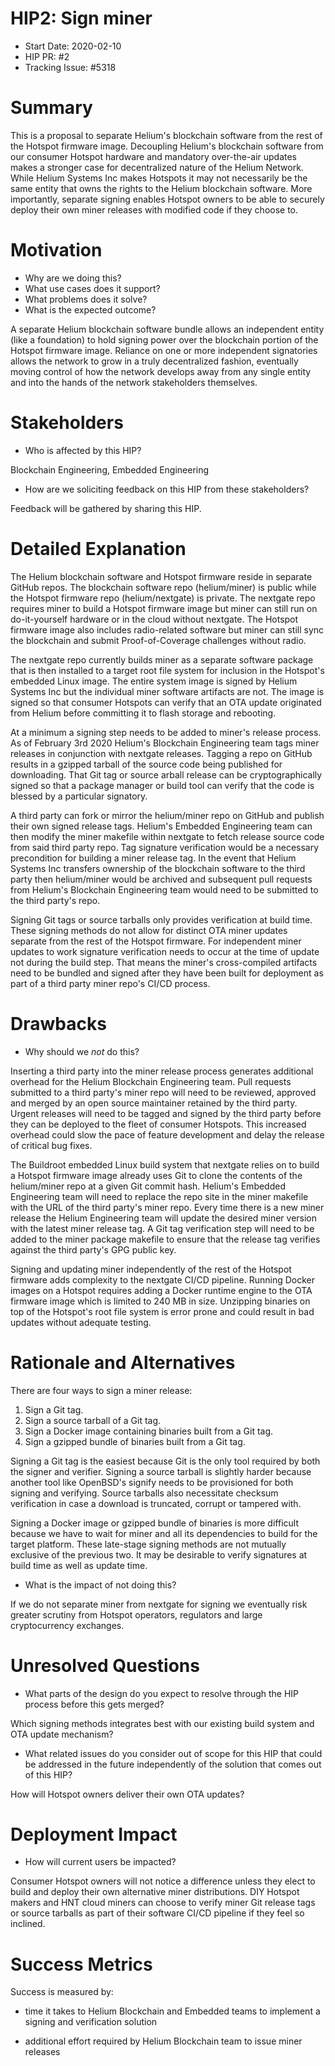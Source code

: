 # HIP2: Sign miner

- Start Date: 2020-02-10
- HIP PR: #2
- Tracking Issue: #5318

# Summary

This is a proposal to separate Helium's blockchain software from the rest of the
Hotspot firmware image. Decoupling Helium's blockchain software from our
consumer Hotspot hardware and mandatory over-the-air updates makes a stronger
case for decentralized nature of the Helium Network. While Helium Systems Inc
makes Hotspots it may not necessarily be the same entity that owns the rights to
the Helium blockchain software. More importantly, separate signing enables
Hotspot owners to be able to securely deploy their own miner releases with
modified code if they choose to.

# Motivation

- Why are we doing this?
- What use cases does it support?
- What problems does it solve?
- What is the expected outcome?

A separate Helium blockchain software bundle allows an independent entity (like
a foundation) to hold signing power over the blockchain portion of the Hotspot
firmware image. Reliance on one or more independent signatories allows the
network to grow in a truly decentralized fashion, eventually moving control of
how the network develops away from any single entity and into the hands of the
network stakeholders themselves.

# Stakeholders

- Who is affected by this HIP?

Blockchain Engineering, Embedded Engineering

- How are we soliciting feedback on this HIP from these stakeholders?

Feedback will be gathered by sharing this HIP.

# Detailed Explanation

The Helium blockchain software and Hotspot firmware reside in separate GitHub
repos. The blockchain software repo (helium/miner) is public while the Hotspot
firmware repo (helium/nextgate) is private. The nextgate repo requires miner to
build a Hotspot firmware image but miner can still run on do-it-yourself
hardware or in the cloud without nextgate. The Hotspot firmware image also
includes radio-related software but miner can still sync the blockchain and
submit Proof-of-Coverage challenges without radio.

The nextgate repo currently builds miner as a separate software package that is
then installed to a target root file system for inclusion in the Hotspot's
embedded Linux image. The entire system image is signed by Helium Systems Inc
but the individual miner software artifacts are not. The image is signed so that
consumer Hotspots can verify that an OTA update originated from Helium before
committing it to flash storage and rebooting.

At a minimum a signing step needs to be added to miner's release process. As of
February 3rd 2020 Helium's Blockchain Engineering team tags miner releases in
conjunction with nextgate releases. Tagging a repo on GitHub results in a
gzipped tarball of the source code being published for downloading. That Git tag
or source arball release can be cryptographically signed so that a package
manager or build tool can verify that the code is blessed by a particular
signatory.

A third party can fork or mirror the helium/miner repo on GitHub and publish
their own signed release tags. Helium's Embedded Engineering team can then
modify the miner makefile within nextgate to fetch release source code from said
third party repo. Tag signature verification would be a necessary precondition
for building a miner release tag. In the event that Helium Systems Inc transfers
ownership of the blockchain software to the third party then helium/miner would
be archived and subsequent pull requests from Helium's Blockchain Engineering
team would need to be submitted to the third party's repo.

Signing Git tags or source tarballs only provides verification at build time.
These signing methods do not allow for distinct OTA miner updates separate from
the rest of the Hotspot firmware. For independent miner updates to work
signature verification needs to occur at the time of update not during the build
step. That means the miner's cross-compiled artifacts need to be bundled and
signed after they have been built for deployment as part of a third party miner
repo's CI/CD process.

# Drawbacks

- Why should we *not* do this?

Inserting a third party into the miner release process generates additional
overhead for the Helium Blockchain Engineering team. Pull requests submitted to
a third party's miner repo will need to be reviewed, approved and merged by an
open source maintainer retained by the third party. Urgent releases will need to
be tagged and signed by the third party before they can be deployed to the fleet
of consumer Hotspots. This increased overhead could slow the pace of feature
development and delay the release of critical bug fixes.

The Buildroot embedded Linux build system that nextgate relies on to build a
Hotspot firmware image already uses Git to clone the contents of the
helium/miner repo at a given Git commit hash. Helium's Embedded Engineering
team will need to replace the repo site in the miner makefile with the URL of
the third party's miner repo. Every time there is a new miner release the
Helium Engineering team will update the desired miner version with the latest
miner release tag. A Git tag verification step will need to be added to the
miner package makefile to ensure that the release tag verifies against the third
party's GPG public key.

Signing and updating miner independently of the rest of the Hotspot firmware
adds complexity to the nextgate CI/CD pipeline. Running Docker images on a
Hotspot requires adding a Docker runtime engine to the OTA firmware image which
is limited to 240 MB in size. Unzipping binaries on top of the Hotspot's root
file system is error prone and could result in bad updates without adequate
testing.

# Rationale and Alternatives

There are four ways to sign a miner release:

1. Sign a Git tag.
2. Sign a source tarball of a Git tag.
3. Sign a Docker image containing binaries built from a Git tag.
4. Sign a gzipped bundle of binaries built from a Git tag.

Signing a Git tag is the easiest because Git is the only tool required by both
the signer and verifier. Signing a source tarball is slightly harder because
another tool like OpenBSD's signify needs to be provisioned for both signing and
verifying. Source tarballs also necessitate checksum verification in case a
download is truncated, corrupt or tampered with.

Signing a Docker image or gzipped bundle of binaries is more difficult because
we have to wait for miner and all its dependencies to build for the target
platform. These late-stage signing methods are not mutually exclusive of the
previous two. It may be desirable to verify signatures at build time as well as
update time.

- What is the impact of not doing this?

If we do not separate miner from nextgate for signing we eventually risk greater
scrutiny from Hotspot operators, regulators and large cryptocurrency exchanges.

# Unresolved Questions

- What parts of the design do you expect to resolve through the HIP process
before this gets merged?

Which signing methods integrates best with our existing build system and OTA
update mechanism?

- What related issues do you consider out of scope for this HIP that could be
addressed in the future independently of the solution that comes out of this HIP?

How will Hotspot owners deliver their own OTA updates?

# Deployment Impact

- How will current users be impacted?

Consumer Hotspot owners will not notice a difference unless they elect to build
and deploy their own alternative miner distributions. DIY Hotspot makers and HNT
cloud miners can choose to verify miner Git release tags or source tarballs as
part of their software CI/CD pipeline if they feel so inclined.

# Success Metrics

Success is measured by:

- time it takes to Helium Blockchain and Embedded teams to implement a signing
and verification solution

- additional effort required by Helium Blockchain team to issue miner releases
